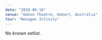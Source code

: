 ```yaml
---
date: "2016-06-18"
venue: "Odeon Theatre, Hobart, Australia"
tour: "Nonagon Infinity"
---
```


No known setlist.
